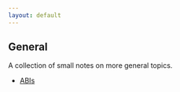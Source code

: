```yaml
---
layout: default
---
```


## General

A collection of small notes on more general topics.

 * [ABIs](./ABIs.md)
